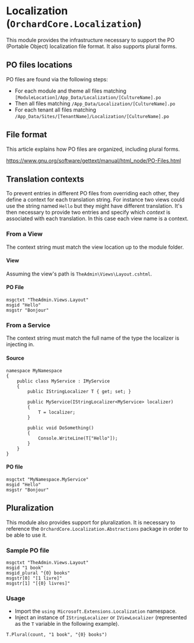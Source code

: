 # Localization (`OrchardCore.Localization`)

This module provides the infrastructure necessary to support the PO (Portable Object) localization file format.
It also supports plural forms.

## PO files locations

PO files are found via the following steps:

- For each module and theme all files matching `[ModuleLocation]/App_Data/Localization/[CultureName].po`
- Then all files matching `/App_Data/Localization/[CultureName].po`
- For each tenant all files matching `/App_Data/Sites/[TenantName]/Localization/[CultureName].po`

## File format

This article explains how PO files are organized, including plural forms.

<https://www.gnu.org/software/gettext/manual/html_node/PO-Files.html>


## Translation contexts

To prevent entries in different PO files from overriding each other, they define a context for each translation string.
For instance two views could use the string named `Hello` but they might have different translation. It's then necessary to
provide two entries and specify which _context_ is associated with each translation. In this case each view name is a context.

### From a View

The context string must match the view location up to the module folder.

#### View

Assuming the view's path is `TheAdmin\Views\Layout.cshtml`.

#### PO File

```
msgctxt "TheAdmin.Views.Layout"
msgid "Hello"
msgstr "Bonjour"
```

### From a Service

The context string must match the full name of the type the localizer is injecting in.

#### Source

```
namespace MyNamespace
{
    public class MyService : IMyService
    {
        public IStringLocalizer T { get; set; }

        public MyService(IStringLocalizer<MyService> localizer)
        {
            T = localizer;
        }

        public void DoSomething()
        {
            Console.WriteLine(T["Hello"]);
        }
    }
}
```

#### PO file

```
msgctxt "MyNamespace.MyService"
msgid "Hello"
msgstr "Bonjour"
```

## Pluralization

This module also provides support for pluralization.
It is necessary to reference the `OrchardCore.Localization.Abstractions` package in order to be able to use it.

### Sample PO file

```
msgctxt "TheAdmin.Views.Layout"
msgid "1 book"
msgid_plural "{0} books"
msgstr[0] "[1 livre]"
msgstr[1] "[{0} livres]"
```

### Usage

- Import the `using Microsoft.Extensions.Localization` namespace.
- Inject an instance of `IStringLocalizer` or `IViewLocalizer` (represented as the `T` variable in the following example).


```
T.Plural(count, "1 book", "{0} books")
```
